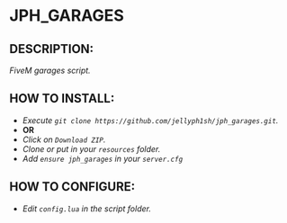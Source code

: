 # JPH_GARAGES

## **DESCRIPTION:**
*FiveM garages script.*

## **HOW TO INSTALL:**
- *Execute `git clone https://github.com/jellyph1sh/jph_garages.git`.*
- **OR**
- *Click on `Download ZIP`.*
- *Clone or put in your `resources` folder.*
- *Add `ensure jph_garages` in your `server.cfg`*

## **HOW TO CONFIGURE:**
- *Edit `config.lua` in the script folder.*
